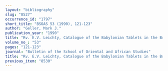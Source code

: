 ```yaml
---
layout: "bibliography"
slug: "8527"
occurrence_id: "1797"
short_title: "BSOAS 53 (1990), 121-123"
author: "Geller, Mark J."
publication_year: "1990"
title: "Rv. E.V. Leichty, Catalogue of the Babylonian Tablets in the British Museum. Vol. VI Tablets from Sippar, 1 (1986)"
volume_no_: "53"
pages: "121-123"
journal: "Bulletin of the School of Oriental and African Studies"
title: "Rv. E.V. Leichty, Catalogue of the Babylonian Tablets in the British Museum. Vol. VI Tablets from Sippar, 1 (1986)"
previous_item: "8530"
---
```

